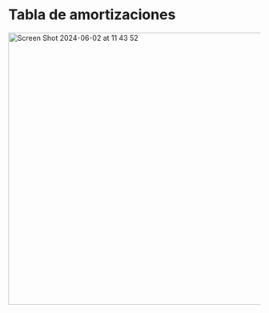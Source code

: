 <h1>Tabla de amortizaciones</h1>
<img width="544" alt="Screen Shot 2024-06-02 at 11 43 52" src="https://github.com/JavierMarSan18/algoritmos-numericos-2/assets/60634574/441ef2b4-903f-4f99-9925-2bdb5ef86f4d">

